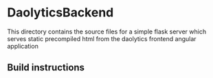 # DaolyticsBackend

This directory contains the source files for a simple flask server which serves static precompiled html from the daolytics frontend angular application

## Build instructions
